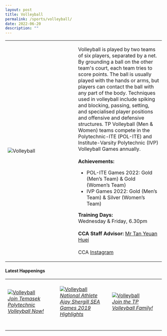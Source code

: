 ```yaml
---
layout: post
title: Volleyball
permalink: /sports/volleyball/
date: 2022-06-20
description: ""
---
```

<table>
    <tr>
        <td style="width:45%"><image src="/images/Sports/VOLLEYBALL.png" style="display:block;margin-left:auto;margin-right:auto;" alt="Volleyball"></image></td>
        <td>
            <p>
                Volleyball is played by two teams of six players, separated by a net. By grounding a ball on the other team's court, each team tries to score points. The ball is usually played with the hands or arms, but players can contact the ball with any part of the body. Techniques used in volleyball include spiking and blocking, passing, setting, and specialised player positions and offensive and defensive structures. TP Volleyball (Men & Women) teams compete in the Polytechnic-ITE (POL-ITE) and Institute-Varsity Polytechnic (IVP) Volleyball Games annually.<br>
                <br>
                <b>Achievements:</b><br>
                <ul>
                    <li>POL-ITE Games 2022: Gold (Men’s Team) & Gold (Women’s Team)
</li>
                    <li>IVP Games 2022: Gold (Men’s Team) & Silver (Women’s Team)
</li>
                </ul>
            </p>
            <p>
                <b>Training Days:</b><br>
                Wednesday & Friday, 6.30pm<br>
                <br>
                <b>CCA Staff Advisor:</b> <a href="mailto:tanyh@tp.edu.sg">Mr Tan Yeuan Huei</a><br>
                <br>
                CCA <a href="https://www.instagram.com/tp.volleyball">Instagram</a>
            </p>
        </td>
    </tr>
</table>

#### Latest Happenings

<table>
    <tr>
        <td style="width:33%"><br>
            <a href="https://www.instagram.com/tv/CODLHiJHOf0/">
                <image src="/images/Sports/VOLLEYBALL_Join Temasek Polytechnic Volleyball now!.png" style="display:block;margin-left:auto;margin-right:auto;" alt="Volleyball">
                <h6 style="margin-top:0%">Join Temasek Polytechnic Volleyball Now!</h6>
                </image>
            </a>
        </td>
        <td style="width:33%"><br>
            <a href="https://www.instagram.com/p/CAUceYgHrBE/">
                <image src="/images/Sports/VOLLEYBALL_National Athlete Ajay Shergill SEA Games 2019 highlights.png" style="display:block;margin-left:auto;margin-right:auto;" alt="Volleyball">
                <h6 style="margin-top:0%">National Athlete Ajay Shergill SEA Games 2019 Highlights</h6>
                </image>
            </a>
        </td>
        <td style="width:33%"><br>
            <a href="https://www.instagram.com/p/B_ZyoWSnBAH/">
                <image src="/images/Sports/VOLLEYBALL_Join the TP Volleyball family!.png" style="display:block;margin-left:auto;margin-right:auto;" alt="Volleyball">
                <h6 style="margin-top:0%">Join the TP Volleyball Family!</h6>    
                </image>
            </a>
        </td>
    </tr>
</table>